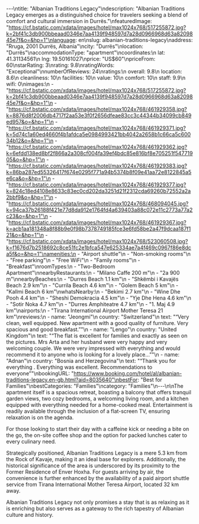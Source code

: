 ---\ntitle: "Albanian Traditions Legacy"\ndescription: "Albanian Traditions Legacy emerges as a distinguished choice for travelers seeking a blend of comfort and cultural immersion in Durrës."\nfeaturedImage: "https://cf.bstatic.com/xdata/images/hotel/max1024x768/517255872.jpg?k=2bf41c3db900bbeaad0346e7aa4139f948597d7a28d0966968d63a8209845e7f&o=&hp=1"\nlanguage: en\nslug: albanian-traditions-legacy\naddress: "Rruga, 2001 Durrës, Albania"\ncity: "Durrës"\nlocation: "Durrës"\naccommodationType: "apartment"\ncoordinates:\n  lat: 41.31134561\n  lng: 19.50161027\nprice: "US$60"\npriceFrom: 60\nstarRating: 3\nrating: 9.8\nratingWords: "Exceptional"\nnumberOfReviews: 24\nratings:\n  overall: 9.8\n  location: 8.6\n  cleanliness: 10\n  facilities: 10\n  value: 10\n  comfort: 10\n  staff: 9.9\n  wifi: 0\nimages:\n  - "https://cf.bstatic.com/xdata/images/hotel/max1024x768/517255872.jpg?k=2bf41c3db900bbeaad0346e7aa4139f948597d7a28d0966968d63a8209845e7f&o=&hp=1"\n  - "https://cf.bstatic.com/xdata/images/hotel/max1024x768/461929358.jpg?k=8876d8f2006db4717f2aa53e3f0f2656dfeae83cc3c44344b34099cb849ed957&o=&hp=1"\n  - "https://cf.bstatic.com/xdata/images/hotel/max1024x768/461929371.jpg?k=5d74c1a60ed4660f4b1afdca5e0984993421bb4042a2658b1c66ca5c60034b12&o=&hp=1"\n  - "https://cf.bstatic.com/xdata/images/hotel/max1024x768/461929362.jpg?k=6efdd138ed8bf2f866a2a308cf004fa39ef4bdc85e816bf8e705251f54771905&o=&hp=1"\n  - "https://cf.bstatic.com/xdata/images/hotel/max1024x768/461929383.jpg?k=86ba287ed55326417f674e0295f771a94b5374b8f09e41aa72e8122845a5e6ca&o=&hp=1"\n  - "https://cf.bstatic.com/xdata/images/hotel/max1024x768/461929377.jpg?k=824c18ed4108e8633c83ec0cd202da3251d21f2312cda69260b72552a2a2bbf9&o=&hp=1"\n  - "https://cf.bstatic.com/xdata/images/hotel/max1024x768/468094045.jpg?k=94ca37b26188f421e77d8da912e1764fd4a639403a88c072e11c2773a77a2c23&o=&hp=1"\n  - "https://cf.bstatic.com/xdata/images/hotel/max1024x768/461929367.jpg?k=acb1aa181348a8f88b9e0f98b7378749185fce3e6fd58be2a47f9dcaa187f121&o=&hp=1"\n  - "https://cf.bstatic.com/xdata/images/hotel/max1024x768/523060508.jpg?k=f1676d7b2518692c8ce51fc2e1bfca547e625334ae7a4f469c0967f86e8dca5f&o=&hp=1"\namenities:\n  - "Airport shuttle"\n  - "Non-smoking rooms"\n  - "Free parking"\n  - "Free WiFi"\n  - "Family rooms"\n  - "Breakfast"\nroomTypes:\n  - "Two-Bedroom Apartment"\nnearbyRestaurants:\n  - "Milano Caffe 200 m"\n  - "2a 900 m"\nnearbyBeaches:\n  - "Durres Beach 1.1 km"\n  - "Shkëmbi i Kavajës Beach 2.9 km"\n  - "Currila Beach 4.6 km"\n  - "Golem Beach 5 km"\n  - "Kallmi Beach 6 km"\nwhatsNearby:\n  - "Bekimi 2.7 km"\n  - "Wine Dhe Pooh 4.4 km"\n  - "Sheshi Demokracia 4.5 km"\n  - "Yje Dhe Hena 4.6 km"\n  - "Sotir Noka 4.7 km"\n  - "Durres Amphiteatre 4.7 km"\n  - "1. Maj 4.9 km"\nairports:\n  - "Tirana International Airport Mother Teresa 21 km"\nreviews:\n  - name: "Jeongmi"\n    country: "Switzerland"\n    text: "“Very clean, well equipped. New apartment with a good quality of furniture. Very spacious and good breakfast.”"\n  - name: "Lengo"\n    country: "United Kingdom"\n    text: "“The flat is excellent for families and exactly as seen on the pictures. Mrs Arta and her husband were very happy and very welcoming couple. We were very impressed with everything and would recommend it to anyone who is looking for a lovely place...”"\n  - name: "Adnan"\n    country: "Bosnia and Herzegovina"\n    text: "“Thank you for everything . Everything was excellent. Recommendations to everyone”"\nbookingURL: "https://www.booking.com/hotel/al/albanian-traditions-legacy.en-gb.html?aid=8035640"\nbestFor: "Best for Families"\nbestCategories: "Families"\ncategory: "Families"\n---\n\nThe apartment itself is a spacious retreat, boasting a balcony that offers tranquil garden views, two cozy bedrooms, a welcoming living room, and a kitchen equipped with everything needed for a home-cooked meal. Entertainment is readily available through the inclusion of a flat-screen TV, ensuring relaxation is on the agenda.

For those looking to start their day with a caffeine kick or needing a bite on the go, the on-site coffee shop and the option for packed lunches cater to every culinary need. 

Strategically positioned, Albanian Traditions Legacy is a mere 5.3 km from the Rock of Kavaje, making it an ideal base for explorers. Additionally, the historical significance of the area is underscored by its proximity to the Former Residence of Enver Hoxha. For guests arriving by air, the convenience is further enhanced by the availability of a paid airport shuttle service from Tirana International Mother Teresa Airport, located 32 km away.

Albanian Traditions Legacy not only promises a stay that is as relaxing as it is enriching but also serves as a gateway to the rich tapestry of Albanian culture and history.